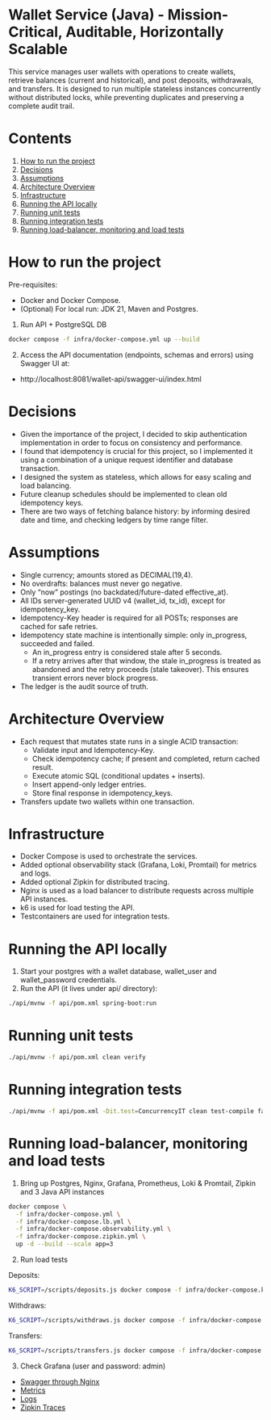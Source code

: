 # Wallet Service (Java) - Mission-Critical, Auditable, Horizontally Scalable

This service manages user wallets with operations to create wallets, retrieve balances (current and historical), and post deposits, withdrawals, and transfers.
It is designed to run multiple stateless instances concurrently without distributed locks, while preventing duplicates and preserving a complete audit trail.

# Contents

1. [How to run the project](#how-to-run-the-project)
2. [Decisions](#decisions)
3. [Assumptions](#assumptions)
4. [Architecture Overview](#architecture-overview)
5. [Infrastructure](#infrastructure)
6. [Running the API locally](#running-the-api-locally)
7. [Running unit tests](#running-unit-tests)
8. [Running integration tests](#running-integration-tests)
9. [Running load-balancer, monitoring and load tests](#running-load-balancer-monitoring-and-load-tests)

# How to run the project

Pre-requisites:

- Docker and Docker Compose.
- (Optional) For local run: JDK 21, Maven and Postgres.

1) Run API + PostgreSQL DB

```bash
docker compose -f infra/docker-compose.yml up --build
```

2) Access the API documentation (endpoints, schemas and errors) using Swagger UI at:

- http://localhost:8081/wallet-api/swagger-ui/index.html

# Decisions

- Given the importance of the project, I decided to skip authentication implementation in order to focus on consistency and performance.
- I found that idempotency is crucial for this project, so I implemented it using a combination of a unique request identifier and database transaction.
- I designed the system as stateless, which allows for easy scaling and load balancing.
- Future cleanup schedules should be implemented to clean old idempotency keys.
- There are two ways of fetching balance history: by informing desired date and time, and checking ledgers by time range filter.

# Assumptions

- Single currency; amounts stored as DECIMAL(19,4).
- No overdrafts: balances must never go negative.
- Only “now” postings (no backdated/future-dated effective_at).
- All IDs server-generated UUID v4 (wallet_id, tx_id), except for idempotency_key.
- Idempotency-Key header is required for all POSTs; responses are cached for safe retries.
- Idempotency state machine is intentionally simple: only in_progress, succeeded and failed.
    - An in_progress entry is considered stale after 5 seconds.
    - If a retry arrives after that window, the stale in_progress is treated as abandoned and the retry proceeds (stale takeover). This ensures transient errors never block progress.
- The ledger is the audit source of truth.

# Architecture Overview

- Each request that mutates state runs in a single ACID transaction:
    - Validate input and Idempotency-Key.
    - Check idempotency cache; if present and completed, return cached result.
    - Execute atomic SQL (conditional updates + inserts).
    - Insert append-only ledger entries.
    - Store final response in idempotency_keys.
- Transfers update two wallets within one transaction.

# Infrastructure

- Docker Compose is used to orchestrate the services.
- Added optional observability stack (Grafana, Loki, Promtail) for metrics and logs.
- Added optional Zipkin for distributed tracing.
- Nginx is used as a load balancer to distribute requests across multiple API instances.
- k6 is used for load testing the API.
- Testcontainers are used for integration tests.

# Running the API locally

1. Start your postgres with a wallet database, wallet_user and wallet_password credentials.
2. Run the API (it lives under api/ directory):

```bash
./api/mvnw -f api/pom.xml spring-boot:run
```

# Running unit tests

```bash
./api/mvnw -f api/pom.xml clean verify
```

# Running integration tests

```bash
./api/mvnw -f api/pom.xml -Dit.test=ConcurrencyIT clean test-compile failsafe:integration-test failsafe:verify
```

# Running load-balancer, monitoring and load tests

1. Bring up Postgres, Nginx, Grafana, Prometheus, Loki & Promtail, Zipkin and 3 Java API instances

```bash
docker compose \
  -f infra/docker-compose.yml \
  -f infra/docker-compose.lb.yml \
  -f infra/docker-compose.observability.yml \
  -f infra/docker-compose.zipkin.yml \
  up -d --build --scale app=3
```

2. Run load tests

Deposits:

```bash
K6_SCRIPT=/scripts/deposits.js docker compose -f infra/docker-compose.k6.yml up --build --abort-on-container-exit k6
```

Withdraws:

```bash
K6_SCRIPT=/scripts/withdraws.js docker compose -f infra/docker-compose.k6.yml up --build --abort-on-container-exit k6
```

Transfers:

```bash
K6_SCRIPT=/scripts/transfers.js docker compose -f infra/docker-compose.k6.yml up --build --abort-on-container-exit k6
```

3. Check Grafana (user and password: admin)

- [Swagger through Nginx](http://localhost:8081/wallet-api/swagger-ui/index.html)
- [Metrics](http://localhost:3000/explore/metrics/trail)
- [Logs](http://localhost:3000/explore?left=%5B%22now-1h%22,%22now%22,%22Loki%22,%7B%22expr%22%3A%22%7Bjob%3D%5C%22app-logs%5C%22%7D%22%7D%5D)
- [Zipkin Traces](http://localhost:9411)
